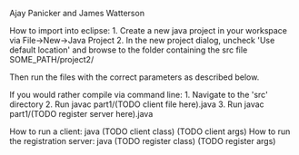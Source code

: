 Ajay Panicker and James Watterson

How to import into eclipse:
	1. Create a new java project in your workspace via File->New->Java Project
	2. In the new project dialog, uncheck 'Use default location' and browse to the folder containing the src file SOME_PATH/project2/

Then run the files with the correct parameters as described below.

If you would rather compile via command line:
	1. Navigate to the 'src' directory
	2. Run javac part1/(TODO client file here).java
	3. Run javac part1/(TODO register server here).java

How to run a client:
	java (TODO client class) (TODO client args)
How to run the registration server:
	java (TODO register class) (TODO register args)
